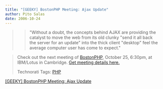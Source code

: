 ```yaml
---
title: "[GEEKY] BostonPHP Meeting: Ajax Update"
author: Pito Salas
date: 2006-10-24
---
```



>

>> "Without a doubt, the concepts behind AJAX are providing the catalyst to
move the web from its old clunky "send it all back the server for an update"
into the thick client "desktop" feel the average computer user has come to
expect."

>
> Check out the next meeting of [BostonPHP](<http://www.bostonphp.org/>),
> October 25, 6:30pm, at IBM/Lotus in Cambridge. [Get meeting details
> here.](<http://www.bostonphp.org/component/option,com_gigcal/task,details/gigcal_gigs_id,21/>)
>
> Technorati Tags: [PHP](<http://www.technorati.com/tag/PHP>)


[[GEEKY] BostonPHP Meeting: Ajax Update](None)
